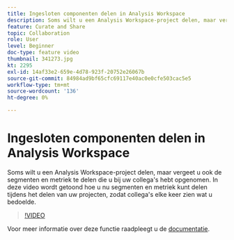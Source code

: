 ```yaml
---
title: Ingesloten componenten delen in Analysis Workspace
description: Soms wilt u een Analysis Workspace-project delen, maar vergeet u ook de segmenten en metriek te delen die u bij uw collega's hebt opgenomen. In deze video wordt getoond hoe u nu segmenten en metriek kunt delen tijdens het delen van uw projecten, zodat collega's elke keer zien wat u bedoelde.
feature: Curate and Share
topic: Collaboration
role: User
level: Beginner
doc-type: feature video
thumbnail: 341273.jpg
kt: 2295
exl-id: 14af33e2-659e-4d78-923f-20752e26067b
source-git-commit: 84984ad9bf65cfc69117e40ac0e0cfe503cac5e5
workflow-type: tm+mt
source-wordcount: '136'
ht-degree: 0%

---
```


# Ingesloten componenten delen in Analysis Workspace

Soms wilt u een Analysis Workspace-project delen, maar vergeet u ook de segmenten en metriek te delen die u bij uw collega&#39;s hebt opgenomen. In deze video wordt getoond hoe u nu segmenten en metriek kunt delen tijdens het delen van uw projecten, zodat collega&#39;s elke keer zien wat u bedoelde.

>[!VIDEO](https://video.tv.adobe.com/v/3438791/?quality=12&learn=on&captions=dut)

Voor meer informatie over deze functie raadpleegt u de [documentatie](https://experienceleague.adobe.com/docs/analytics/analyze/analysis-workspace/curate-share/curate.html?lang=nl-NL).
